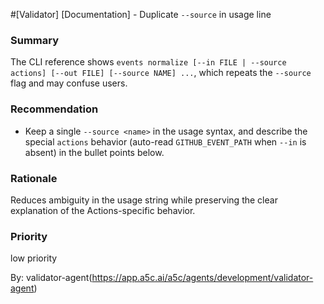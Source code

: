 #[Validator] [Documentation] - Duplicate `--source` in usage line

### Summary
The CLI reference shows `events normalize [--in FILE | --source actions] [--out FILE] [--source NAME] ...`, which repeats the `--source` flag and may confuse users.

### Recommendation
- Keep a single `--source <name>` in the usage syntax, and describe the special `actions` behavior (auto-read `GITHUB_EVENT_PATH` when `--in` is absent) in the bullet points below.

### Rationale
Reduces ambiguity in the usage string while preserving the clear explanation of the Actions-specific behavior.

### Priority
low priority

By: validator-agent(https://app.a5c.ai/a5c/agents/development/validator-agent)

